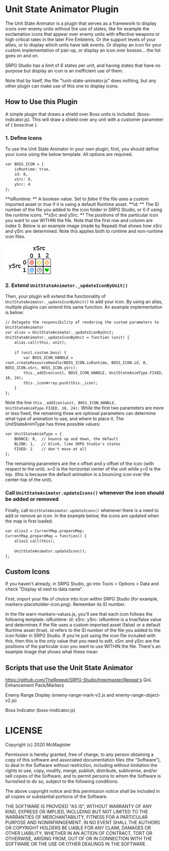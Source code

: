 # Unit State Animator Plugin

The Unit State Animator is a plugin that serves as a framework to display icons over enemy units without the use of states, like for example the exclamation icons that appear over enemy units with effective weapons or high critical rates in the later Fire Emblems.  Or the support levels of your allies, or to display which units have talk events.  Or display an icon for your custom implementation of pair-up, or display an icon over bosses... the list goes on and on.

SRPG Studio has a limit of 6 states per unit, and having states that have no purpose but display an icon is an inefficient use of them.  

Note that by itself, the file "!unit-state-animator.js" does nothing, but any other plugin can make use of this one to display icons.


## How to Use this Plugin ##

A simple plugin that draws a shield over Boss units is included.  (boss-indicator.js).  This will draw a shield over any unit with a customer parameter of { boss:true }.

### 1. Define Icons ###
To use the Unit State Animator in your own plugin, first, you should define your icons using the below template.  All options are required.

```
var BOSS_ICON = {
    isRuntime: true,
    id: 0,
    xSrc: 9,
    ySrc: 4
};
```

**isRuntime: ** A boolean value.  Set to *false* if the file uses a custom imported asset or *true* if it is using a default Runtime asset.
**id: ** The ID number of the file you added to the icon folder in SRPG Studio, or 0 if using the runtime icons.
**xSrc and ySrc: ** The positions of the particular icon you want to use WITHIN the file. Note that the first row and column are index 0.  Below is an example image (made by Repeat) that shows how xSrc and ySrc are determined.  Note this applies both to runtime and non-runtime icon files.

![xSrc ySrc Example][1]

[1]: helper.png


### 2. Extend `UnitStateAnimator._updateIconByUnit()` ###

Then, your plugin will extend the functionality of `UnitStateAnimator._updateIconByUnit()` to add your icon.  By using an alias, multiple plugins can extend this same function.  An example implementation is below:

```
// Delegate the responsibility of rendering the custom parameters to UnitStateAnimator
var alias = UnitStateAnimator._updateIconByUnit;
UnitStateAnimator._updateIconByUnit = function (unit) {
    alias.call(this, unit);

    if (unit.custom.boss) {
        var BOSS_ICON_HANDLE = root.createResourceHandle(BOSS_ICON.isRuntime, BOSS_ICON.id, 0, BOSS_ICON.xSrc, BOSS_ICON.ySrc);
        this._addIcon(unit, BOSS_ICON_HANDLE, UnitStateAnimType.FIXED, 10, 24);
        this._iconArray.push(this._icon);
    }
};

```
Note the line `this._addIcon(unit, BOSS_ICON_HANDLE, UnitStateAnimType.FIXED, 10, 24);`  While the first two parameters are more or less fixed, the remaining three are optional parameters can determine what type of animation to use, and where to place it.  The UnitStateAnimType has three possible values:

```
var UnitStateAnimType = {
    BOUNCE: 0,  // bounce up and down, the default
    BLINK: 1,   // blink, like SRPG Studio's states
    FIXED: 2    // don't move at all
};
```

The remaining parameters are the x offset and y offset of the icon (with respect to the unit).  x=0 is the horizontal center of the unit while y=0 is the top.  (this is because the default animation is a bouncing icon over the center-top of the unit).


### Call `UnitStateAnimator.updateIcons()` whenever the icon should be added or removed ###

Finally, call `UnitStateAnimator.updateIcons()` whenever there is a need to add or remove an icon.  In the example below, the icons are updated when the map is first loaded.

```
var alias2 = CurrentMap.prepareMap;
CurrentMap.prepareMap = function() {
    alias2.call(this);

    UnitStateAnimator.updateIcons();
};
```


## Custom Icons ##

If you haven't already, in SRPG Studio, go into Tools > Options > Data and check "Display id next to data name".

First, import your file of choice into Icon within SRPG Studio (for example, markers-placeholder-icon.png). Remember its ID number.

In the file warn-markers-values.js, you'll see that each icon follows the following template:
    isRuntime:
    id:
    xSrc:
    ySrc:
isRuntime is a true/false value and determines if the file uses a custom imported asset (false) or a default Runtime asset (true).
id refers to the ID number of the file you added to the icon folder in SRPG Studio. If you're just using the icon file included with this, then this is the only value that you need to edit.
xSrc and ySrc are the positions of the particular icon you want to use WITHIN the file. There's an example image that shows what these mean 


## Scripts that use the Unit State Animator ##

https://github.com/TheRepeat/SRPG-Studio/tree/master/Repeat's QoL Enhancement Pack/Markers

Enemy Range Display (enemy-range-mark-v2.js and enemy-range-object-v2.js)

Boss Indicator (boss-inidicator.js)


# LICENSE

Copyright (c) 2020 McMagister

Permission is hereby granted, free of charge, to any person obtaining a copy of
this software and associated documentation files (the "Software"), to deal in
the Software without restriction, including without limitation the rights to
use, copy, modify, merge, publish, distribute, sublicense, and/or sell copies
of the Software, and to permit persons to whom the Software is furnished to do
so, subject to the following conditions:

The above copyright notice and this permission notice shall be included in all
copies or substantial portions of the Software.

THE SOFTWARE IS PROVIDED "AS IS", WITHOUT WARRANTY OF ANY KIND, EXPRESS OR
IMPLIED, INCLUDING BUT NOT LIMITED TO THE WARRANTIES OF MERCHANTABILITY,
FITNESS FOR A PARTICULAR PURPOSE AND NONINFRINGEMENT. IN NO EVENT SHALL THE
AUTHORS OR COPYRIGHT HOLDERS BE LIABLE FOR ANY CLAIM, DAMAGES OR OTHER
LIABILITY, WHETHER IN AN ACTION OF CONTRACT, TORT OR OTHERWISE, ARISING FROM,
OUT OF OR IN CONNECTION WITH THE SOFTWARE OR THE USE OR OTHER DEALINGS IN THE
SOFTWARE.

